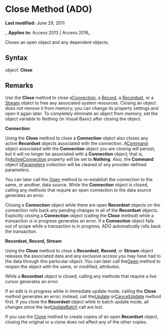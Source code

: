 
# Close Method (ADO)

 **Last modified:** June 29, 2011

 _ **Applies to:** Access 2013 | Access 2016_



Closes an open object and any dependent objects.

## Syntax

 _object_. **Close**


## Remarks

Use the  **Close** method to close a[Connection](c16023aa-0321-2513-ee71-255d6ffba03d.md), a [Record](817aaf13-78d4-1134-aa94-997e92077c22.md), a [Recordset](0f963bf8-f066-dc8a-b754-f427de712df1.md), or a [Stream](d49b1514-e0b4-0aca-d5c2-8266f3f4fe65.md) object to free any associated system resources. Closing an object does not remove it from memory; you can change its property settings and open it again later. To completely eliminate an object from memory, set the object variable to _Nothing_ (in Visual Basic) after closing the object.

 **Connection**

Using the  **Close** method to close a **Connection** object also closes any active **Recordset** objects associated with the connection. A[Command](64f4ef03-f858-c004-b891-0c96d13a5e6e.md) object associated with the **Connection** object you are closing will persist, but it will no longer be associated with a **Connection** object; that is, its[ActiveConnection](5501b2d7-b62c-5fff-1edd-2b7efb3f8c4a.md) property will be set to **Nothing**. Also, the **Command** object's[Parameters](554387c3-3572-5391-3b24-c7d3443844cd.md) collection will be cleared of any provider-defined parameters.

You can later call the [Open](1adaa17d-dfe1-22e0-3415-720516d138f8.md) method to re-establish the connection to the same, or another, data source. While the **Connection** object is closed, calling any methods that require an open connection to the data source generates an error.

Closing a  **Connection** object while there are open **Recordset** objects on the connection rolls back any pending changes in all of the **Recordset** objects. Explicitly closing a **Connection** object (calling the **Close** method) while a transaction is in progress generates an error. If a **Connection** object falls out of scope while a transaction is in progress, ADO automatically rolls back the transaction.

 **Recordset, Record, Stream**

Using the  **Close** method to close a **Recordset**, **Record**, or **Stream** object releases the associated data and any exclusive access you may have had to the data through this particular object. You can later call the[Open](87ef19a4-28e1-dec7-ed33-4ae500b9c460.md) method to reopen the object with the same, or modified, attributes.

While a  **Recordset** object is closed, calling any methods that require a live cursor generates an error.

If an edit is in progress while in immediate update mode, calling the  **Close** method generates an error; instead, call the[Update](fc88cab6-c379-bb4f-530c-da08107924e0.md) or[CancelUpdate](2bd4d168-ba52-7786-5046-44febeda88e1.md) method first. If you close the **Recordset** object while in batch update mode, all changes since the last[UpdateBatch](69e72a65-b637-36fd-d09f-7f81050f71ad.md) call are lost.

If you use the [Clone](ca9b2b76-90bf-9a60-2611-3cb4977d5591.md) method to create copies of an open **Recordset** object, closing the original or a clone does not affect any of the other copies.

